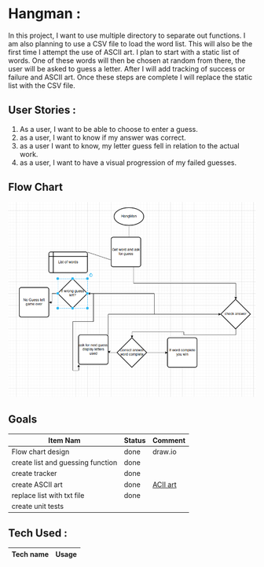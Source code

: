 # Hangman :
In this project, I want to use multiple directory to separate out functions. I am also planning to
use a CSV file to load the word list. This will also be the first time I attempt the use of ASCII art.
I plan to start with a static list of words. One of these words will then be chosen at random from there, the user will
be asked to guess a letter. After I will add tracking of success or failure and ASCII art. Once these steps are complete
I will replace the static list with the CSV file.

## User Stories :

1. As a user, I want to be able to choose to enter a guess.
2. as a user, I want to know if my answer was correct.
3. as a user I want to know, my letter guess fell in relation to the actual work.
4. as a user, I want to have a visual progression of my failed guesses.

## Flow Chart

![Screenshot_20240225_101231.png](resources/Screenshot_20240225_101231.png)

## Goals

| Item Nam                          | Status | Comment                                                                          |
|-----------------------------------|--------|----------------------------------------------------------------------------------|
| Flow chart design                 | done   | draw.io                                                                          |
| create list and guessing function | done   |                                                                                  |
| create tracker                    | done   |                                                                                  |
| create ASCII art                  | done   | [ACII art](https://gist.github.com/chrishorton/8510732aa9a80a03c829b09f12e20d9c) |
| replace list with txt file        | done   |                                                                                  |
| create unit tests                 |        |                                                                                  |

## Tech Used :

| Tech name | Usage |
|-----------|-------|
